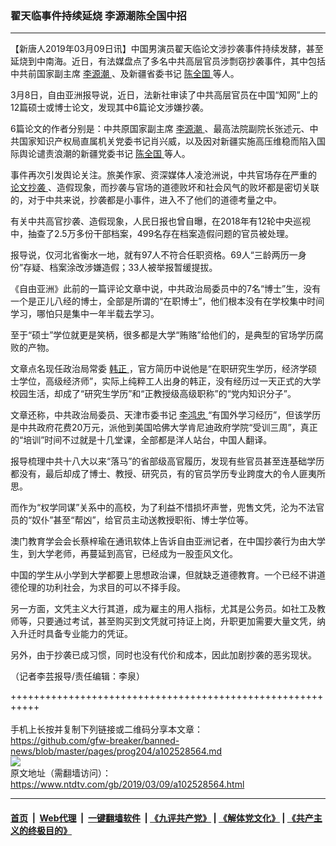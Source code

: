 ### 翟天临事件持续延烧 李源潮陈全国中招
------------------------

<div class="post_content" itemprop="articleBody">
 <p>
  【新唐人2019年03月09日讯】中国男演员翟天临论文涉抄袭事件持续发酵，甚至延烧到中南海。近日，有法媒盘点了多名中共高层官员涉剽窃抄袭事件，其中包括中共前国家副主席
  <a href="https://www.ntdtv.com/gb/李源潮.htm">
   李源潮
  </a>
  、及新疆省委书记
  <a href="https://www.ntdtv.com/gb/陈全国.htm">
   陈全国
  </a>
  等人。
 </p>
 <p>
  3月8日，自由亚洲报导说，近日，法新社审读了中共高层官员在中国“知网”上的12篇硕士或博士论文，发现其中6篇论文涉嫌抄袭。
 </p>
 <p>
  6篇论文的作者分别是：中共原国家副主席
  <a href="https://www.ntdtv.com/gb/李源潮.htm">
   李源潮
  </a>
  、最高法院副院长张述元、中共国家知识产权局直属机关党委书记肖兴威，以及因对新疆实施高压维稳而陷入国际舆论谴责浪潮的新疆党委书记
  <a href="https://www.ntdtv.com/gb/陈全国.htm">
   陈全国
  </a>
  等人。
 </p>
 <p>
  事件再次引发舆论关注。旅美作家、资深媒体人凌沧洲说，中共官场存在严重的
  <a href="https://www.ntdtv.com/gb/论文抄袭.htm">
   论文抄袭
  </a>
  、造假现象，而抄袭与官场的道德败坏和社会风气的败坏都是密切关联的，对于中共来说，抄袭都是小事件，进入不了他们的道德考量之中。
 </p>
 <p>
  有关中共高官抄袭、造假现象，人民日报也曾自曝，在2018年有12轮中央巡视中，抽查了2.5万多份干部档案，499名存在档案造假问题的官员被处理。
 </p>
 <p>
  报导说，仅河北省衡水一地，就有97人不符合任职资格。69人“三龄两历一身份”存疑、档案涂改涉嫌造假；33人被举报暂缓提拔。
 </p>
 <p>
  《自由亚洲》此前的一篇评论文章中说，中共政治局委员中的7名“博士”生，没有一个是正儿八经的博士，全部是所谓的“在职博士”，他们根本没有在学校集中时间学习，哪怕只是集中一年半载去学习。
 </p>
 <p>
  至于“硕士”学位就更是笑柄，很多都是大学“贿赂”给他们的，是典型的官场学历腐败的产物。
 </p>
 <p>
  文章点名现任政治局常委
  <a href="https://www.ntdtv.com/gb/韩正.htm">
   韩正
  </a>
  ，官方简历中说他是“在职研究生学历，经济学硕士学位，高级经济师”，实际上纯粹工人出身的韩正，没有经历过一天正式的大学校园生活，却成了“研究生学历”和“正教授级高级职称”的“党内知识分子”。
 </p>
 <p>
  文章还称，中共政治局委员、天津市委书记
  <a href="https://www.ntdtv.com/gb/李鸿忠.htm">
   李鸿忠
  </a>
  “有国外学习经历”，但该学历是中共政府花费20万元，派他到美国哈佛大学肯尼迪政府学院“受训三周”，真正的“培训”时间不过就是十几堂课，全部都是洋人站台，中国人翻译。
 </p>
 <p>
  报导梳理中共十八大以来“落马”的省部级高官履历，发现有些官员甚至连基础学历都没有，最后却成了博士、教授、研究员，有的官员学历专业跨度大的令人匪夷所思。
 </p>
 <p>
  而作为“权学同谋”关系中的高校，为了利益不惜损坏声誉，兜售文凭，沦为不法官员的“奴仆”甚至“帮凶”，给官员主动送教授职衔、博士学位等。
 </p>
 <p>
  澳门教育学会会长蔡梓瑜在通讯软体上告诉自由亚洲记者，在中国抄袭行为由大学生，到大学老师，再蔓延到高官，已经成为一股歪风文化。
 </p>
 <p>
  中国的学生从小学到大学都要上思想政治课，但就缺乏道德教育。一个已经不讲道德伦理的功利社会，为求目的可以不择手段。
 </p>
 <p>
  另一方面，文凭主义大行其道，成为雇主的用人指标，尤其是公务员。如社工及教师等，只要通过考试，甚至购买到文凭就可持证上岗，升职更加需要大量文凭，纳入升迁时具备专业能力的凭证。
 </p>
 <p>
  另外，由于抄袭已成习惯，同时也没有代价和成本，因此加剧抄袭的恶劣现状。
 </p>
 <p>
  （记者李芸报导/责任编辑：李泉）
 </p>
 <div class="single_ad">
 </div>
</div>

+++++++++++++++++++++++++++++++++++++++++++++++++++++++++++<br/><br/>
手机上长按并复制下列链接或二维码分享本文章：<br/>
https://github.com/gfw-breaker/banned-news/blob/master/pages/prog204/a102528564.md <br/>
<a href='https://github.com/gfw-breaker/banned-news/blob/master/pages/prog204/a102528564.md'><img src='https://github.com/gfw-breaker/banned-news/blob/master/pages/prog204/a102528564.md.png'/></a> <br/>
原文地址（需翻墙访问）：https://www.ntdtv.com/gb/2019/03/09/a102528564.html


------------------------
#### [首页](https://github.com/gfw-breaker/banned-news/blob/master/README.md) &nbsp;|&nbsp; [Web代理](https://github.com/labour-camp/helloworld) &nbsp;|&nbsp; [一键翻墙软件](https://github.com/gfw-breaker/nogfw/blob/master/README.md) &nbsp;| [《九评共产党》](https://github.com/gfw-breaker/9ping.md/blob/master/README.md#九评之一评共产党是什么) | [《解体党文化》](https://github.com/gfw-breaker/jtdwh.md/blob/master/README.md) | [《共产主义的终极目的》](https://github.com/gfw-breaker/gczydzjmd.md/blob/master/README.md)

